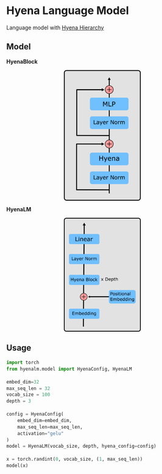 # Hyena Language Model
Language model with [Hyena Hierarchy](https://arxiv.org/abs/2302.10866)

## Model
**HyenaBlock**

<img src="./images/hyena-block.png" style="display:block;float:none;margin-left:auto;margin-right:auto;width:40%">

**HyenaLM**

<img src="./images/hyena-lm.png" style="display:block;float:none;margin-left:auto;margin-right:auto;width:40%">

## Usage

```py
import torch
from hyenalm.model import HyenaConfig, HyenaLM

embed_dim=32
max_seq_len = 32
vocab_size = 100
depth = 3

config = HyenaConfig(
    embed_dim=embed_dim,
    max_seq_len=max_seq_len,
    activation="gelu"
)
model = HyenaLM(vocab_size, depth, hyena_config=config)

x = torch.randint(0, vocab_size, (1, max_seq_len))
model(x)
```
